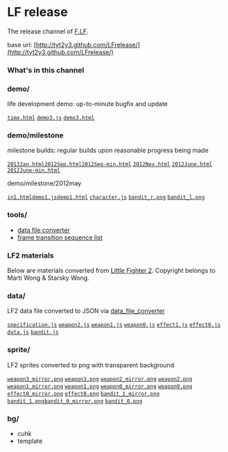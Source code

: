 # LF release
The release channel of [F.LF](http://github.com/tyt2y3/F.LF).

base url: [http://tyt2y3.github.com/LFrelease/](http://tyt2y3.github.com/LFrelease/)

### What's in this channel

### demo/
life development demo: up-to-minute bugfix and update

[`time.html`](http://tyt2y3.github.com/LFrelease/demo/time.html)	[`demo3.js`](http://tyt2y3.github.com/LFrelease/demo/demo3.js)	[`demo3.html`](http://tyt2y3.github.com/LFrelease/demo/demo3.html)	

### demo/milestone
milestone builds: regular builds upon reasonable progress being made

[`2013Jan.html`](http://tyt2y3.github.com/LFrelease/demo/milestone/2013Jan.html)[`2012Sep.html`](http://tyt2y3.github.com/LFrelease/demo/milestone/2012Sep.html)[`2012Sep-min.html`](http://tyt2y3.github.com/LFrelease/demo/milestone/2012Sep-min.html)	[`2012Nov.html`](http://tyt2y3.github.com/LFrelease/demo/milestone/2012Nov.html)	[`2012June.html`](http://tyt2y3.github.com/LFrelease/demo/milestone/2012June.html)	[`2012June-min.html`](http://tyt2y3.github.com/LFrelease/demo/milestone/2012June-min.html)

demo/milestone/2012may

[`in1.html`](http://tyt2y3.github.com/LFrelease/demo/milestone/2012may/in1.html)[`demo1.js`](http://tyt2y3.github.com/LFrelease/demo/milestone/2012may/demo1.js)[`demo1.html`](http://tyt2y3.github.com/LFrelease/demo/milestone/2012may/demo1.html)	[`character.js`](http://tyt2y3.github.com/LFrelease/demo/milestone/2012may/character.js)	[`bandit_r.png`](http://tyt2y3.github.com/LFrelease/demo/milestone/2012may/bandit_r.png)	[`bandit_l.png`](http://tyt2y3.github.com/LFrelease/demo/milestone/2012may/bandit_l.png)	

### tools/
- [data file converter](http://tyt2y3.github.com/LFrelease/tools/data_file_converter.html)
- [frame transition sequence list](http://tyt2y3.github.com/LFrelease/tools/frame_transition_sequence.html)

### LF2 materials
Below are materials converted from [Little Fighter 2](http://lf2.net). Copyright belongs to Marti Wong & Starsky Wong.

### data/
LF2 data file converted to JSON via [data_file_converter](http://tyt2y3.github.com/LFrelease/tools/data_file_converter.html)

[`specification.js`](http://tyt2y3.github.com/LFrelease/data/specification.js)	[`weapon2.js`](http://tyt2y3.github.com/LFrelease/data/weapon2.js)	[`weapon1.js`](http://tyt2y3.github.com/LFrelease/data/weapon1.js)	[`weapon0.js`](http://tyt2y3.github.com/LFrelease/data/weapon0.js)	[`effect1.js`](http://tyt2y3.github.com/LFrelease/data/effect1.js)	[`effect0.js`](http://tyt2y3.github.com/LFrelease/data/effect0.js)	[`data.js`](http://tyt2y3.github.com/LFrelease/data/data.js)	[`bandit.js`](http://tyt2y3.github.com/LFrelease/data/bandit.js)	

### sprite/
LF2 sprites converted to png with transparent background

[`weapon3_mirror.png`](http://tyt2y3.github.com/LFrelease/sprite/weapon3_mirror.png)	[`weapon3.png`](http://tyt2y3.github.com/LFrelease/sprite/weapon3.png)	[`weapon2_mirror.png`](http://tyt2y3.github.com/LFrelease/sprite/weapon2_mirror.png)	[`weapon2.png`](http://tyt2y3.github.com/LFrelease/sprite/weapon2.png)	[`weapon1_mirror.png`](http://tyt2y3.github.com/LFrelease/sprite/weapon1_mirror.png)	[`weapon1.png`](http://tyt2y3.github.com/LFrelease/sprite/weapon1.png)	[`weapon0_mirror.png`](http://tyt2y3.github.com/LFrelease/sprite/weapon0_mirror.png)	[`weapon0.png`](http://tyt2y3.github.com/LFrelease/sprite/weapon0.png)	[`effect0_mirror.png`](http://tyt2y3.github.com/LFrelease/sprite/effect0_mirror.png)	[`effect0.png`](http://tyt2y3.github.com/LFrelease/sprite/effect0.png)	[`bandit_1_mirror.png`](http://tyt2y3.github.com/LFrelease/sprite/bandit_1_mirror.png)	[`bandit_1.png`](http://tyt2y3.github.com/LFrelease/sprite/bandit_1.png)[`bandit_0_mirror.png`](http://tyt2y3.github.com/LFrelease/sprite/bandit_0_mirror.png)	[`bandit_0.png`](http://tyt2y3.github.com/LFrelease/sprite/bandit_0.png)

### bg/
- cuhk
- template

